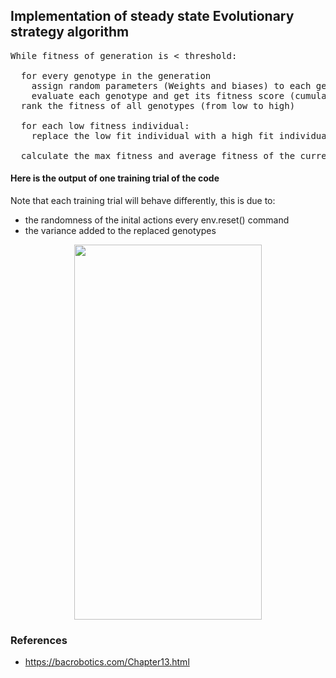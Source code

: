 ## Implementation of steady state Evolutionary strategy algorithm
<pre>
While fitness of generation is < threshold:

  for every genotype in the generation
    assign random parameters (Weights and biases) to each genotype
    evaluate each genotype and get its fitness score (cumulative reward)
  rank the fitness of all genotypes (from low to high)
  
  for each low fitness individual:
    replace the low fit individual with a high fit individual + adding some variance
  
  calculate the max fitness and average fitness of the current generation
</pre>

#### Here is the output of one training trial of the code 
Note that each training trial will behave differently, this is due to:
 - the randomness of the inital actions every env.reset() command
 - the variance added to the replaced genotypes
 
<p align="center" >
<img src="https://user-images.githubusercontent.com/70958856/141319077-cb248a98-1169-4f15-84d4-f987283c66b2.png" width="300" height=600">
</p>

### References
- https://bacrobotics.com/Chapter13.html
